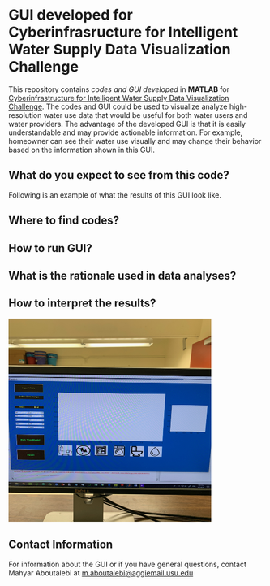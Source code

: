 # GUI developed for Cyberinfrasructure for Intelligent Water Supply Data Visualization Challenge

This repository contains *codes and GUI developed* in **MATLAB** for [Cyberinfrastructure for Intelligent Water Supply Data Visualization Challenge](https://github.com/UCHIC/CIWS-VisChallenge). The codes and GUI could be used to visualize analyze high-resolution water use data that would be useful for both water users and water providers. The advantage of the developed GUI is that it is easily understandable and may provide actionable information. For example, homeowner can see their water use visually and may change their behavior based on the information shown in this GUI. 

## What do you expect to see from this code?
Following is an example of what the results of this GUI look like.


## Where to find codes?


## How to run GUI?


## What is the rationale used in data analyses?


## How to interpret the results?


<img src="https://github.com/Mahyarona/Project-for-CIWS-VisChallenge/blob/master/Example.jpeg" width="400" height="400">

## Contact Information
For information about the GUI or if you have general questions, contact Mahyar Aboutalebi at m.aboutalebi@aggiemail.usu.edu
